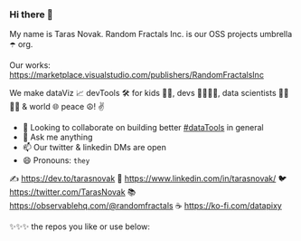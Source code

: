 ### Hi there 👋

My name is Taras Novak. Random Fractals Inc. is our OSS projects umbrella ☂️ org.

Our works: https://marketplace.visualstudio.com/publishers/RandomFractalsInc

We make dataViz 📈 devTools 🛠️ for kids 🧒👧, devs 👨‍💻👩‍💻, data scientists 🧑‍🔬👩‍🔬 & world 🌐 peace ☮️! ✌️

- 👯 Looking to collaborate on building better [#dataTools](https://twitter.com/hashtag/dataTools?src=hashtag_click) in general
- 💬 Ask me anything
- 📫 Our twitter & linkedin DMs are open
- 😄 Pronouns: `they`

✍️ https://dev.to/tarasnovak
🔗 https://www.linkedin.com/in/tarasnovak/
🐦 https://twitter.com/TarasNovak
📚 https://observablehq.com/@randomfractals
☕️ https://ko-fi.com/datapixy


✨✨✨ the repos you like or use below:
